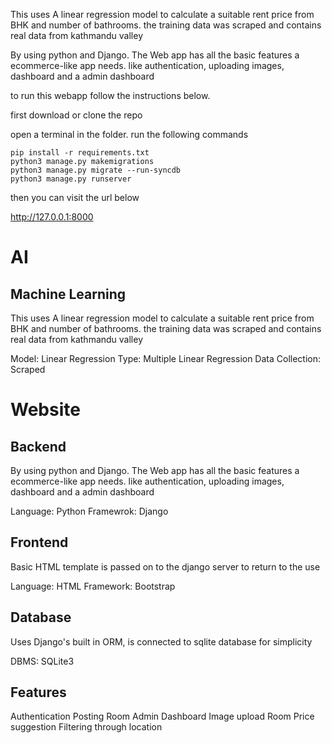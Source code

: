 

This uses A linear regression model to calculate a suitable rent price from BHK and number of bathrooms.
the training data was scraped and contains real data from kathmandu valley

By using python and Django. The Web app has all the basic features a ecommerce-like app needs.
like authentication, uploading images, dashboard and a admin dashboard


to run this webapp follow the instructions below. 

first download or clone the repo

open a terminal in the folder. 
run the following commands

```
pip install -r requirements.txt
python3 manage.py makemigrations
python3 manage.py migrate --run-syncdb
python3 manage.py runserver
```

then you can visit the url below

http://127.0.0.1:8000

# AI

## Machine Learning

This uses A linear regression model to calculate a suitable rent price from BHK and number of bathrooms.
the training data was scraped and contains real data from kathmandu valley

Model: Linear Regression
Type: Multiple Linear Regression
Data Collection: Scraped

# Website

## Backend 

By using python and Django. The Web app has all the basic features a ecommerce-like app needs.
like authentication, uploading images, dashboard and a admin dashboard

Language: Python
Framewrok: Django

## Frontend

Basic HTML template is passed on to the django server to return to the use

Language: HTML
Framework: Bootstrap

## Database

Uses Django's built in ORM, is connected to sqlite database for simplicity

DBMS: SQLite3

## Features

Authentication
Posting Room
Admin Dashboard
Image upload
Room Price suggestion
Filtering through location

